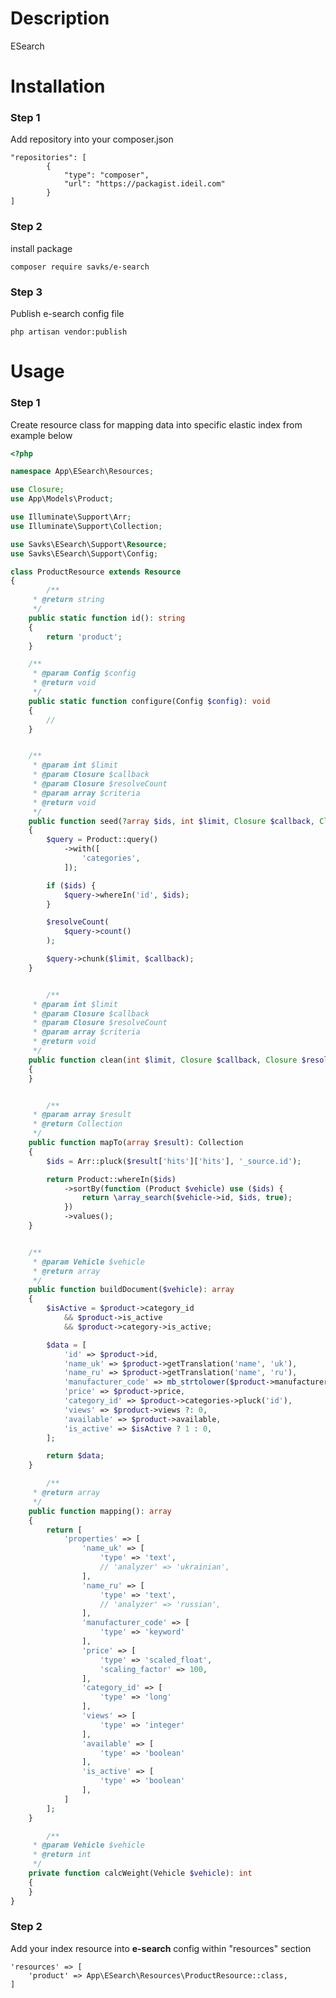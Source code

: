 # Description
ESearch


# Installation
### Step 1
Add repository into your composer.json

    "repositories": [
            {
                "type": "composer",
                "url": "https://packagist.ideil.com"
            }
    ]

### Step 2
install package

    composer require savks/e-search

### Step 3
Publish e-search config file

    php artisan vendor:publish



# Usage
### Step 1

Create resource class for mapping data into specific elastic index from example below

```php
<?php

namespace App\ESearch\Resources;

use Closure;
use App\Models\Product;

use Illuminate\Support\Arr;
use Illuminate\Support\Collection;

use Savks\ESearch\Support\Resource;
use Savks\ESearch\Support\Config;

class ProductResource extends Resource
{
        /**
     * @return string
     */
    public static function id(): string
    {
        return 'product';
    }

    /**
     * @param Config $config
     * @return void
     */
    public static function configure(Config $config): void
    {
        //
    }


    /**
     * @param int $limit
     * @param Closure $callback
     * @param Closure $resolveCount
     * @param array $criteria
     * @return void
     */
    public function seed(?array $ids, int $limit, Closure $callback, Closure $resolveCount, array $criteria = []): void
    {
        $query = Product::query()
            ->with([
                'categories',
            ]);

        if ($ids) {
            $query->whereIn('id', $ids);
        }

        $resolveCount(
            $query->count()
        );

        $query->chunk($limit, $callback);
    }


        /**
     * @param int $limit
     * @param Closure $callback
     * @param Closure $resolveCount
     * @param array $criteria
     * @return void
     */
    public function clean(int $limit, Closure $callback, Closure $resolveCount, array $criteria = []): void
    {
    }


        /**
     * @param array $result
     * @return Collection
     */
    public function mapTo(array $result): Collection
    {
        $ids = Arr::pluck($result['hits']['hits'], '_source.id');

        return Product::whereIn($ids)
            ->sortBy(function (Product $vehicle) use ($ids) {
                return \array_search($vehicle->id, $ids, true);
            })
            ->values();
    }


    /**
     * @param Vehicle $vehicle
     * @return array
     */
    public function buildDocument($vehicle): array
    {
        $isActive = $product->category_id
            && $product->is_active
            && $product->category->is_active;

        $data = [
            'id' => $product->id,
            'name_uk' => $product->getTranslation('name', 'uk'),
            'name_ru' => $product->getTranslation('name', 'ru'),
            'manufacturer_code' => mb_strtolower($product->manufacturer_code),
            'price' => $product->price,
            'category_id' => $product->categories->pluck('id'),
            'views' => $product->views ?: 0,
            'available' => $product->available,
            'is_active' => $isActive ? 1 : 0,
        ];

        return $data;
    }

        /**
     * @return array
     */
    public function mapping(): array
    {
        return [
            'properties' => [
                'name_uk' => [
                    'type' => 'text',
                    // 'analyzer' => 'ukrainian',
                ],
                'name_ru' => [
                    'type' => 'text',
                    // 'analyzer' => 'russian',
                ],
                'manufacturer_code' => [
                    'type' => 'keyword'
                ],
                'price' => [
                    'type' => 'scaled_float',
                    'scaling_factor' => 100,
                ],
                'category_id' => [
                    'type' => 'long'
                ],
                'views' => [
                    'type' => 'integer'
                ],
                'available' => [
                    'type' => 'boolean'
                ],
                'is_active' => [
                    'type' => 'boolean'
                ],
            ]
        ];
    }

        /**
     * @param Vehicle $vehicle
     * @return int
     */
    private function calcWeight(Vehicle $vehicle): int
    {
    }
}
```


### Step 2
Add your index resource into **e-search** config within "resources" section

    'resources' => [
        'product' => App\ESearch\Resources\ProductResource::class,
    ]
